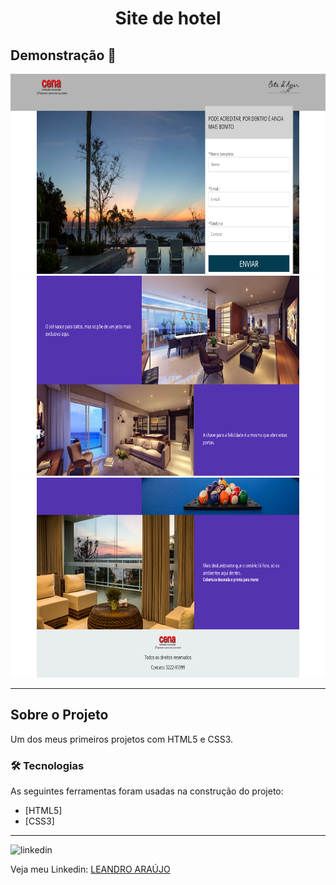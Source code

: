 <h1 style="text-align: center; font-weight: bold;">Site de hotel</h1>

## Demonstração 📸

<div align="center" >
  <img src="_imagens/img1.png" alt="Imagem 1" height="320">
  <img src="_imagens/img3.png" alt="Imagem 2" height="320">
  <img src="_imagens/img2.png" alt="Imagem 3" height="320">
</div>

---

## Sobre o Projeto

Um dos meus primeiros projetos com HTML5 e CSS3.

### 🛠 Tecnologias

As seguintes ferramentas foram usadas na construção do projeto:

- [HTML5]
- [CSS3]
---

<img src="https://github.com/leandro-araujo-silva/Proffy-FullStack/raw/master/github/linkedin.png" alt="linkedin" height="50">
<br/>

Veja meu Linkedin: [LEANDRO ARAÚJO](http://www.linkedin.com/in/leandro-ara%C3%BAjo-da-silva-1660631b9)
